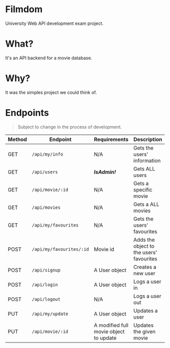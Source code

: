 # Filmdom
University Web API development exam project.

# What?
It's an API backend for a movie database.

# Why?
It was the simples project we could think of.

# Endpoints
> Subject to change in the process of development.  

| Method   | Endpoint                                   | Requirements                          | Description                               |
|----------|--------------------------------------------|---------------------------------------|-----------------------                    |
| GET      | ```/api/my/info```                         | N/A                                   | Gets the users' information               |
| GET      | ```/api/users```                           |  __*IsAdmin!*__                       | Gets ALL users                            |
| GET      | ```/api/movie/:id```                       | N/A                                   | Gets a specific movie                     |
| GET      | ```/api/movies```                          | N/A                                   | Gets a ALL movies                         |
| GET      | ```/api/my/favourites```                   | N/A                                   | Gets the users' favourites                |
| POST     | ```/api/my/favourites/:id```               | Movie id                              | Adds the object to the users' favourites  |
| POST     | ```/api/signup```                          | A User object                         | Creates a new user                        |
| POST     | ```/api/login```                           | A User object                         | Logs a user in                            |
| POST     | ```/api/logout```                          | N/A                                   | Logs a user out                           |
| PUT      | ```/api/my/update```                       | A User object                         | Updates a user                            |
| PUT      | ```/api/movie/:id```                       | A modified full movie object to update| Updates the given movie                   |
